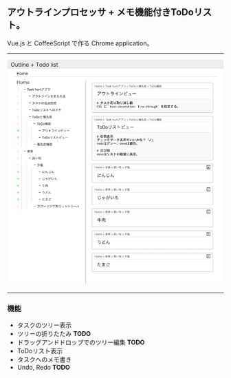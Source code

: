 アウトラインプロセッサ + メモ機能付きToDoリスト。
---------------------------------------------
Vue.js と CoffeeScript で作る Chrome application。

---

![screen image](capture/top.png)

---

### 機能
 - タスクのツリー表示
 - ツリーの折りたたみ **TODO**
 - ドラッグアンドドロップでのツリー編集 **TODO**
 - ToDoリスト表示
 - タスクへのメモ書き
 - Undo, Redo **TODO**


